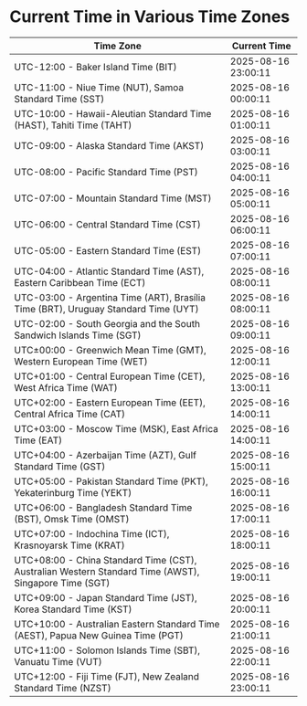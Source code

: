 # Current Time in Various Time Zones

| Time Zone | Current Time |
|-----------|--------------|
| UTC-12:00 - Baker Island Time (BIT) | 2025-08-16 23:00:11 |
| UTC-11:00 - Niue Time (NUT), Samoa Standard Time (SST) | 2025-08-16 00:00:11 |
| UTC-10:00 - Hawaii-Aleutian Standard Time (HAST), Tahiti Time (TAHT) | 2025-08-16 01:00:11 |
| UTC-09:00 - Alaska Standard Time (AKST) | 2025-08-16 03:00:11 |
| UTC-08:00 - Pacific Standard Time (PST) | 2025-08-16 04:00:11 |
| UTC-07:00 - Mountain Standard Time (MST) | 2025-08-16 05:00:11 |
| UTC-06:00 - Central Standard Time (CST) | 2025-08-16 06:00:11 |
| UTC-05:00 - Eastern Standard Time (EST) | 2025-08-16 07:00:11 |
| UTC-04:00 - Atlantic Standard Time (AST), Eastern Caribbean Time (ECT) | 2025-08-16 08:00:11 |
| UTC-03:00 - Argentina Time (ART), Brasília Time (BRT), Uruguay Standard Time (UYT) | 2025-08-16 08:00:11 |
| UTC-02:00 - South Georgia and the South Sandwich Islands Time (SGT) | 2025-08-16 09:00:11 |
| UTC±00:00 - Greenwich Mean Time (GMT), Western European Time (WET) | 2025-08-16 12:00:11 |
| UTC+01:00 - Central European Time (CET), West Africa Time (WAT) | 2025-08-16 13:00:11 |
| UTC+02:00 - Eastern European Time (EET), Central Africa Time (CAT) | 2025-08-16 14:00:11 |
| UTC+03:00 - Moscow Time (MSK), East Africa Time (EAT) | 2025-08-16 14:00:11 |
| UTC+04:00 - Azerbaijan Time (AZT), Gulf Standard Time (GST) | 2025-08-16 15:00:11 |
| UTC+05:00 - Pakistan Standard Time (PKT), Yekaterinburg Time (YEKT) | 2025-08-16 16:00:11 |
| UTC+06:00 - Bangladesh Standard Time (BST), Omsk Time (OMST) | 2025-08-16 17:00:11 |
| UTC+07:00 - Indochina Time (ICT), Krasnoyarsk Time (KRAT) | 2025-08-16 18:00:11 |
| UTC+08:00 - China Standard Time (CST), Australian Western Standard Time (AWST), Singapore Time (SGT) | 2025-08-16 19:00:11 |
| UTC+09:00 - Japan Standard Time (JST), Korea Standard Time (KST) | 2025-08-16 20:00:11 |
| UTC+10:00 - Australian Eastern Standard Time (AEST), Papua New Guinea Time (PGT) | 2025-08-16 21:00:11 |
| UTC+11:00 - Solomon Islands Time (SBT), Vanuatu Time (VUT) | 2025-08-16 22:00:11 |
| UTC+12:00 - Fiji Time (FJT), New Zealand Standard Time (NZST) | 2025-08-16 23:00:11 |
